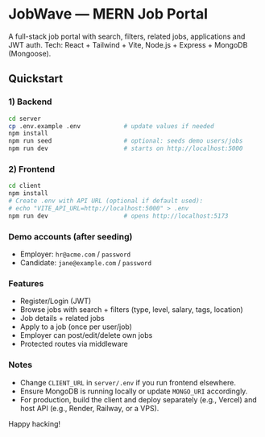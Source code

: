 # JobWave — MERN Job Portal

A full-stack job portal with search, filters, related jobs, applications and JWT auth.
Tech: React + Tailwind + Vite, Node.js + Express + MongoDB (Mongoose).

## Quickstart

### 1) Backend
```bash
cd server
cp .env.example .env            # update values if needed
npm install
npm run seed                    # optional: seeds demo users/jobs
npm run dev                     # starts on http://localhost:5000
```
### 2) Frontend
```bash
cd client
npm install
# Create .env with API URL (optional if default used):
# echo "VITE_API_URL=http://localhost:5000" > .env
npm run dev                     # opens http://localhost:5173
```

### Demo accounts (after seeding)
- Employer: `hr@acme.com` / `password`
- Candidate: `jane@example.com` / `password`

### Features
- Register/Login (JWT)
- Browse jobs with search + filters (type, level, salary, tags, location)
- Job details + related jobs
- Apply to a job (once per user/job)
- Employer can post/edit/delete own jobs
- Protected routes via middleware

### Notes
- Change `CLIENT_URL` in `server/.env` if you run frontend elsewhere.
- Ensure MongoDB is running locally or update `MONGO_URI` accordingly.
- For production, build the client and deploy separately (e.g., Vercel) and host API (e.g., Render, Railway, or a VPS).

Happy hacking!
